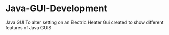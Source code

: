 # Java-GUI-Development
Java GUI To alter setting on an Electric Heater
Gui created to show different features of Java GUIS
